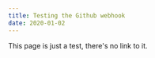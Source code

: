 ```yaml
---
title: Testing the Github webhook
date: 2020-01-02
---
```


This page is just a test, there's no link to it.